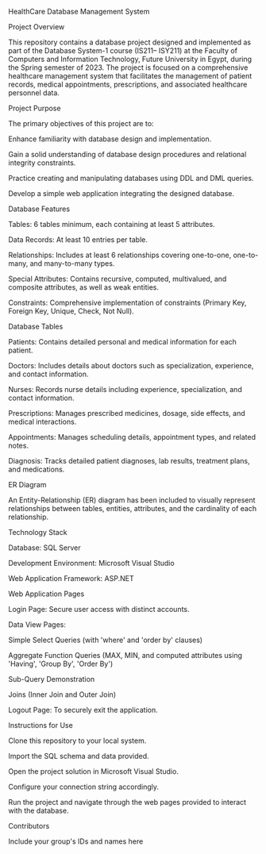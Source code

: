 HealthCare Database Management System

Project Overview

This repository contains a database project designed and implemented as part of the Database System-1 course (IS211– ISY211) at the Faculty of Computers and Information Technology, Future University in Egypt, during the Spring semester of 2023. The project is focused on a comprehensive healthcare management system that facilitates the management of patient records, medical appointments, prescriptions, and associated healthcare personnel data.

Project Purpose

The primary objectives of this project are to:

Enhance familiarity with database design and implementation.

Gain a solid understanding of database design procedures and relational integrity constraints.

Practice creating and manipulating databases using DDL and DML queries.

Develop a simple web application integrating the designed database.

Database Features

Tables: 6 tables minimum, each containing at least 5 attributes.

Data Records: At least 10 entries per table.

Relationships: Includes at least 6 relationships covering one-to-one, one-to-many, and many-to-many types.

Special Attributes: Contains recursive, computed, multivalued, and composite attributes, as well as weak entities.

Constraints: Comprehensive implementation of constraints (Primary Key, Foreign Key, Unique, Check, Not Null).

Database Tables

Patients: Contains detailed personal and medical information for each patient.

Doctors: Includes details about doctors such as specialization, experience, and contact information.

Nurses: Records nurse details including experience, specialization, and contact information.

Prescriptions: Manages prescribed medicines, dosage, side effects, and medical interactions.

Appointments: Manages scheduling details, appointment types, and related notes.

Diagnosis: Tracks detailed patient diagnoses, lab results, treatment plans, and medications.

ER Diagram

An Entity-Relationship (ER) diagram has been included to visually represent relationships between tables, entities, attributes, and the cardinality of each relationship.

Technology Stack

Database: SQL Server

Development Environment: Microsoft Visual Studio

Web Application Framework: ASP.NET

Web Application Pages

Login Page: Secure user access with distinct accounts.

Data View Pages:

Simple Select Queries (with 'where' and 'order by' clauses)

Aggregate Function Queries (MAX, MIN, and computed attributes using 'Having', 'Group By', 'Order By')

Sub-Query Demonstration

Joins (Inner Join and Outer Join)

Logout Page: To securely exit the application.

Instructions for Use

Clone this repository to your local system.

Import the SQL schema and data provided.

Open the project solution in Microsoft Visual Studio.

Configure your connection string accordingly.

Run the project and navigate through the web pages provided to interact with the database.

Contributors

Include your group's IDs and names here
